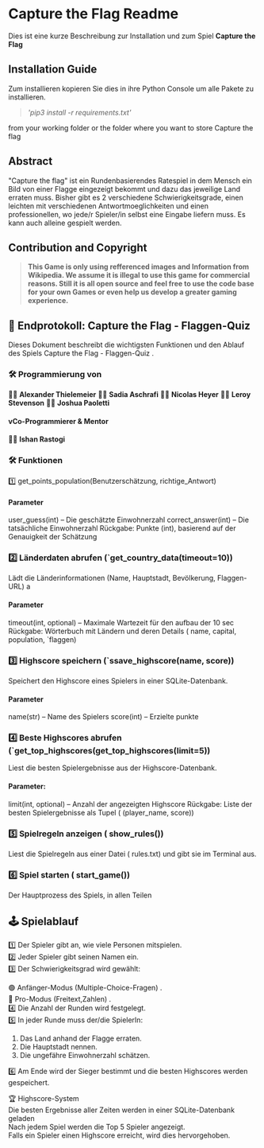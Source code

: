 # Capture the Flag Readme

Dies ist eine kurze Beschreibung zur Installation und zum Spiel **Capture the Flag**

## Installation Guide

Zum installieren kopieren Sie dies in ihre Python Console um alle Pakete zu installieren.
> *'pip3 install -r requirements.txt'*

 from your working folder or the folder where you want to store Capture the flag

## Abstract
"Capture the flag" ist ein Rundenbasierendes Ratespiel in dem Mensch ein Bild von einer Flagge eingezeigt bekommt und dazu
das jeweilige Land erraten muss.
Bisher gibt es 2 verschiedene Schwierigkeitsgrade, einen leichten mit verschiedenen Antwortmoeglichkeiten
und einen professionellen, wo jede/r Spieler/in selbst eine Eingabe liefern muss.
Es kann auch alleine gespielt werden.

## Contribution and Copyright

> **This Game is only using refferenced images and Information from Wikipedia.
> We assume it is illegal to use this game for commercial reasons.
> Still it is all open source and feel free to use the code base for your own
> Games or even help us develop a greater gaming experience.**

## 📜 Endprotokoll: Capture the Flag - Flaggen-Quiz

Dieses Dokument beschreibt die wichtigsten Funktionen und den Ablauf des Spiels Capture the Flag - Flaggen-Quiz .

### 🛠 Programmierung von

👨‍💻 **Alexander Thielemeier**
👩‍💻 **Sadia Aschrafi**
👨‍💻 **Nicolas Heyer**
👨‍💻 **Leroy Stevenson**
👨‍💻 **Joshua Paoletti**

#### vCo-Programmierer & Mentor

🧑‍🏫 **Ishan Rastogi**

### 🛠 Funktionen

1️⃣ get_points_population(Benutzerschätzung, richtige_Antwort)

#### Parameter

user_guess(int) – Die geschätzte Einwohnerzahl
correct_answer(int) – Die tatsächliche Einwohnerzahl
Rückgabe:
Punkte (int), basierend auf der Genauigkeit der Schätzung

### 2️⃣ Länderdaten abrufen (`get_country_data(timeout=10))

Lädt die Länderinformationen (Name, Hauptstadt, Bevölkerung, Flaggen-URL) a

#### Parameter

timeout(int, optional) – Maximale Wartezeit für den aufbau der 10 sec
Rückgabe:
Wörterbuch mit Ländern und deren Details ( name, capital, population, `flaggen)

### 3️⃣ Highscore speichern (`ssave_highscore(name, score))

Speichert den Highscore eines Spielers in einer SQLite-Datenbank.

#### Parameter

name(str) – Name des Spielers
score(int) – Erzielte punkte

### 4️⃣ Beste Highscores abrufen (`get_top_highscores(get_top_highscores(limit=5))

Liest die besten Spielergebnisse aus der Highscore-Datenbank.

#### Parameter:

limit(int, optional) – Anzahl der angezeigten Highscore
Rückgabe:
Liste der besten Spielergebnisse als Tupel ( (player_name, score))

### 5️⃣ Spielregeln anzeigen ( show_rules())

Liest die Spielregeln aus einer Datei ( rules.txt) und gibt sie im Terminal aus.

### 6️⃣ Spiel starten ( start_game())

Der Hauptprozess des Spiels, in allen Teilen

## 🕹️ Spielablauf

1️⃣ Der Spieler gibt an, wie viele Personen mitspielen.    
2️⃣ Jeder Spieler gibt seinen Namen ein.    
3️⃣ Der Schwierigkeitsgrad wird gewählt:    

 🟢 Anfänger-Modus (Multiple-Choice-Fragen) .   
 🔴 Pro-Modus (Freitext,Zahlen) .   
 4️⃣ Die Anzahl der Runden wird festgelegt.    
 5️⃣ In jeder Runde muss der/die SpielerIn:    
1. Das Land anhand der Flagge erraten.    
2. Die Hauptstadt nennen.    
3. Die ungefähre Einwohnerzahl schätzen.
   
6️⃣ Am Ende wird der Sieger bestimmt und die besten Highscores werden gespeichert.    

🏆 Highscore-System    
Die besten Ergebnisse aller Zeiten werden in einer SQLite-Datenbank geladen     
Nach jedem Spiel werden die Top 5 Spieler angezeigt.    
Falls ein Spieler einen Highscore erreicht, wird dies hervorgehoben.    
